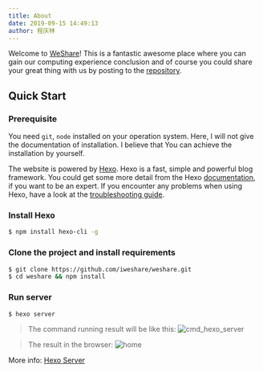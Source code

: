 ```yaml
---
title: About
date: 2019-09-15 14:49:13
author: 程庆林
---
```


Welcome to [WeShare](/)! This is a fantastic awesome place where you can gain our computing experience conclusion and of course you could share your great thing with us by posting to the [repository](https://github.com/imuxin/weshare).



<!-- more -->

## Quick Start

### Prerequisite

You need `git`, `node` installed on your operation system. Here, I will not give the documentation of installation. I believe that You can achieve the installation by yourself.

<div class="tip">
    The website is powered by <a href="https://hexo.io/">Hexo</a>. Hexo is a fast, simple and powerful blog framework. You could get some more detail from the Hexo <a href="https://hexo.io/docs/">documentation</a>, if you want to be an expert. If you encounter any problems when using Hexo, have a look at the <a href="https://hexo.io/docs/troubleshooting">troubleshooting guide</a>.
</div>

### Install Hexo

```bash
$ npm install hexo-cli -g
```

### Clone the project and install requirements

``` bash
$ git clone https://github.com/iweshare/weshare.git
$ cd weshare && npm install
```

### Run server

``` bash
$ hexo server
```

> The command running result will be like this: ![cmd_hexo_server](cmd_hexo_server.png)

> The result in the browser: ![home](home.png)

More info: [Hexo Server](https://hexo.io/docs/server.html)
